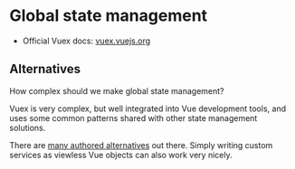 
# Global state management

- Official Vuex docs: [vuex.vuejs.org](https://vuex.vuejs.org/en/)

## Alternatives

How complex should we make global state management?

Vuex is very complex, but well integrated into Vue development tools, and uses some common patterns shared with other state management solutions.

There are [many authored alternatives](https://github.com/vuejs/awesome-vue#state-management) out there. Simply writing custom services as viewless Vue objects can also work very nicely.
